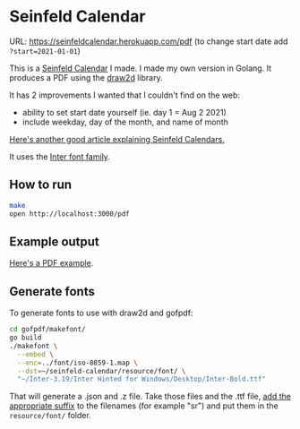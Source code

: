 # Seinfeld Calendar

URL: https://seinfeldcalendar.herokuapp.com/pdf (to change start date add `?start=2021-01-01`)

This is a [Seinfeld Calendar](https://lifehacker.com/jerry-seinfelds-productivity-secret-281626) I made.
I made my own version in Golang. It produces a PDF using the [draw2d](https://github.com/llgcode/draw2d) library.

It has 2 improvements I wanted that I couldn't find on the web:

- ability to set start date yourself (ie. day 1 = Aug 2 2021)
- include weekday, day of the month, and name of month

[Here's another good article explaining Seinfeld Calendars.](https://jamesclear.com/stop-procrastinating-seinfeld-strategy)

It uses the [Inter font family](https://rsms.me/inter/).

## How to run

```sh
make
open http://localhost:3000/pdf
```

## Example output

[Here's a PDF example](reference/example-output.pdf).

## Generate fonts

To generate fonts to use with draw2d and gofpdf:

```sh
cd gofpdf/makefont/
go build
./makefont \
  --embed \
  --enc=../font/iso-8859-1.map \
  --dst=~/seinfeld-calendar/resource/font/ \
  "~/Inter-3.19/Inter Hinted for Windows/Desktop/Inter-Bold.ttf"
```

That will generate a .json and .z file. Take those files and the .ttf file, [add the appropriate suffix](https://github.com/llgcode/draw2d/blob/577c1ead272a7aad4e14b84427a948b2336bc088/font.go#L42-L63) to the filenames (for example "sr") and put them in the `resource/font/` folder.
